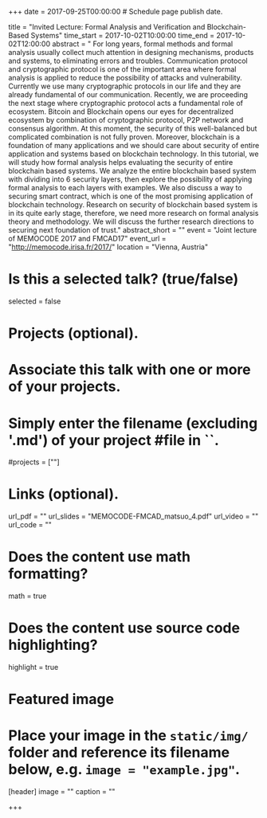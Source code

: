 +++
date = 2017-09-25T00:00:00  # Schedule page publish date.

title = "Invited Lecture: Formal Analysis and Verification and Blockchain-Based Systems"
time_start = 2017-10-02T10:00:00
time_end = 2017-10-02T12:00:00
abstract = " For long years, formal methods and formal analysis usually collect much attention in designing mechanisms, products and systems, to eliminating errors and troubles. Communication protocol and cryptographic protocol is one of the important area where formal analysis is applied to reduce the possibility of attacks and vulnerability. Currently we use many cryptographic protocols in our life and they are already fundamental of our communication. Recently, we are proceeding the next stage where cryptographic protocol acts a fundamental role of ecosystem. Bitcoin and Blockchain opens our eyes for decentralized ecosystem by combination of cryptographic protocol, P2P network and consensus algorithm. At this moment, the security of this well-balanced but complicated combination is not fully proven. Moreover, blockchain is a foundation of many applications and we should care about security of entire application and systems based on blockchain technology. In this tutorial, we will study how formal analysis helps evaluating the security of entire blockchain based systems. We analyze the entire blockchain based system with dividing into 6 security layers, then explore the possibility of applying formal analysis to each layers with examples. We also discuss a way to securing smart contract, which is one of the most promising application of blockchain technology. Research on security of blockchain based system is in its quite early stage, therefore, we need more research on formal analysis theory and methodology. We will discuss the further research directions to securing next foundation of trust."
abstract_short = ""
event = "Joint lecture of MEMOCODE 2017 and FMCAD17"
event_url = "http://memocode.irisa.fr/2017/"
location = "Vienna, Austria"

# Is this a selected talk? (true/false)
selected = false

# Projects (optional).
#   Associate this talk with one or more of your projects.
#   Simply enter the filename (excluding '.md') of your project #file in ``.
#projects = [""]

# Links (optional).
url_pdf = ""
url_slides = "MEMOCODE-FMCAD_matsuo_4.pdf"
url_video = ""
url_code = ""

# Does the content use math formatting?
math = true

# Does the content use source code highlighting?
highlight = true

# Featured image
# Place your image in the `static/img/` folder and reference its filename below, e.g. `image = "example.jpg"`.
[header]
image = ""
caption = ""

+++
